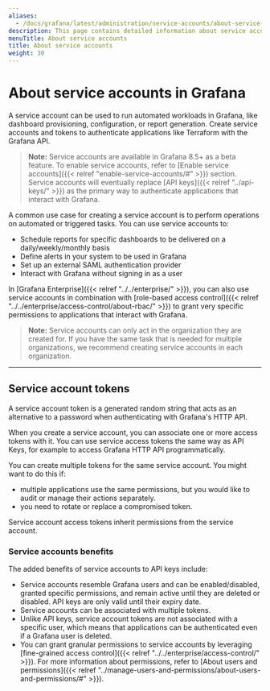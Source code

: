 ```yaml
---
aliases:
  - /docs/grafana/latest/administration/service-accounts/about-service-accounts/
description: This page contains detailed information about service accounts in Grafana
menuTitle: About service accounts
title: About service accounts
weight: 30
---
```


# About service accounts in Grafana

A service account can be used to run automated workloads in Grafana, like dashboard provisioning, configuration, or report generation. Create service accounts and tokens to authenticate applications like Terraform with the Grafana API.

> **Note:** Service accounts are available in Grafana 8.5+ as a beta feature. To enable service accounts, refer to [Enable service accounts]({{< relref "enable-service-accounts/#" >}}) section. Service accounts will eventually replace [API keys]({{< relref "../api-keys/" >}}) as the primary way to authenticate applications that interact with Grafana.

A common use case for creating a service account is to perform operations on automated or triggered tasks. You can use service accounts to:

- Schedule reports for specific dashboards to be delivered on a daily/weekly/monthly basis
- Define alerts in your system to be used in Grafana
- Set up an external SAML authentication provider
- Interact with Grafana without signing in as a user

In [Grafana Enterprise]({{< relref "../../enterprise/" >}}), you can also use service accounts in combination with [role-based access control]({{< relref "../../enterprise/access-control/about-rbac/" >}}) to grant very specific permissions to applications that interact with Grafana.

> **Note:** Service accounts can only act in the organization they are created for. If you have the same task that is needed for multiple organizations, we recommend creating service accounts in each organization.

---

## Service account tokens

A service account token is a generated random string that acts as an alternative to a password when authenticating with Grafana's HTTP API.

When you create a service account, you can associate one or more access tokens with it. You can use service access tokens the same way as API Keys, for example to access Grafana HTTP API programmatically.

You can create multiple tokens for the same service account. You might want to do this if:

- multiple applications use the same permissions, but you would like to audit or manage their actions separately.
- you need to rotate or replace a compromised token.

Service account access tokens inherit permissions from the service account.

### Service accounts benefits

The added benefits of service accounts to API keys include:

- Service accounts resemble Grafana users and can be enabled/disabled, granted specific permissions, and remain active until they are deleted or disabled. API keys are only valid until their expiry date.
- Service accounts can be associated with multiple tokens.
- Unlike API keys, service account tokens are not associated with a specific user, which means that applications can be authenticated even if a Grafana user is deleted.
- You can grant granular permissions to service accounts by leveraging [fine-grained access control]({{< relref "../../enterprise/access-control/" >}}). For more information about permissions, refer to [About users and permissions]({{< relref "../manage-users-and-permissions/about-users-and-permissions/#" >}}).
